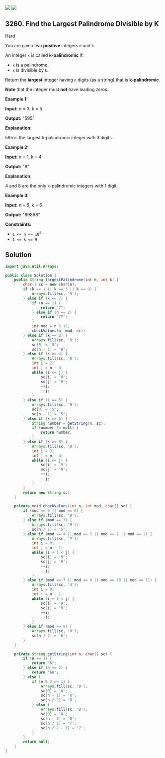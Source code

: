 [![](https://img.shields.io/github/stars/javadev/LeetCode-in-Java?label=Stars&style=flat-square)](https://github.com/javadev/LeetCode-in-Java)
[![](https://img.shields.io/github/forks/javadev/LeetCode-in-Java?label=Fork%20me%20on%20GitHub%20&style=flat-square)](https://github.com/javadev/LeetCode-in-Java/fork)

## 3260\. Find the Largest Palindrome Divisible by K

Hard

You are given two **positive** integers `n` and `k`.

An integer `x` is called **k-palindromic** if:

*   `x` is a palindrome.
*   `x` is divisible by `k`.

Return the **largest** integer having `n` digits (as a string) that is **k-palindromic**.

**Note** that the integer must **not** have leading zeros.

**Example 1:**

**Input:** n = 3, k = 5

**Output:** "595"

**Explanation:**

595 is the largest k-palindromic integer with 3 digits.

**Example 2:**

**Input:** n = 1, k = 4

**Output:** "8"

**Explanation:**

4 and 8 are the only k-palindromic integers with 1 digit.

**Example 3:**

**Input:** n = 5, k = 6

**Output:** "89898"

**Constraints:**

*   <code>1 <= n <= 10<sup>5</sup></code>
*   `1 <= k <= 9`

## Solution

```java
import java.util.Arrays;

public class Solution {
    public String largestPalindrome(int n, int k) {
        char[] sc = new char[n];
        if (k == 1 || k == 3 || k == 9) {
            Arrays.fill(sc, '9');
        } else if (k == 7) {
            if (n == 1) {
                return "7";
            } else if (n == 2) {
                return "77";
            }
            int mod = n % 12;
            checkValues(n, mod, sc);
        } else if (k == 2) {
            Arrays.fill(sc, '9');
            sc[0] = '8';
            sc[n - 1] = '8';
        } else if (k == 4) {
            Arrays.fill(sc, '8');
            int i = 2;
            int j = n - 3;
            while (i <= j) {
                sc[i] = '9';
                sc[j] = '9';
                ++i;
                --j;
            }
        } else if (k == 5) {
            Arrays.fill(sc, '9');
            sc[0] = '5';
            sc[n - 1] = '5';
        } else if (k == 6) {
            String number = getString(n, sc);
            if (number != null) {
                return number;
            }
        } else if (k == 8) {
            Arrays.fill(sc, '8');
            int i = 3;
            int j = n - 4;
            while (i <= j) {
                sc[i] = '9';
                sc[j] = '9';
                ++i;
                --j;
            }
        }
        return new String(sc);
    }

    private void checkValues(int n, int mod, char[] sc) {
        if (mod == 6 || mod == 0) {
            Arrays.fill(sc, '9');
        } else if (mod == 3) {
            Arrays.fill(sc, '9');
            sc[n / 2] = '5';
        } else if (mod == 4 || mod == 5 || mod == 1 || mod == 2) {
            Arrays.fill(sc, '7');
            int i = 0;
            int j = n - 1;
            while (i + 1 < j) {
                sc[i] = '9';
                sc[j] = '9';
                ++i;
                --j;
            }
        } else if (mod == 7 || mod == 8 || mod == 10 || mod == 11) {
            Arrays.fill(sc, '4');
            int i = 0;
            int j = n - 1;
            while (i + 1 < j) {
                sc[i] = '9';
                sc[j] = '9';
                ++i;
                --j;
            }
        } else if (mod == 9) {
            Arrays.fill(sc, '9');
            sc[n / 2] = '6';
        }
    }

    private String getString(int n, char[] sc) {
        if (n == 1) {
            return "6";
        } else if (n == 2) {
            return "66";
        } else {
            if (n % 2 == 1) {
                Arrays.fill(sc, '9');
                sc[0] = '8';
                sc[n - 1] = '8';
                sc[n / 2] = '8';
            } else {
                Arrays.fill(sc, '9');
                sc[0] = '8';
                sc[n - 1] = '8';
                sc[n / 2] = '7';
                sc[n / 2 - 1] = '7';
            }
        }
        return null;
    }
}
```